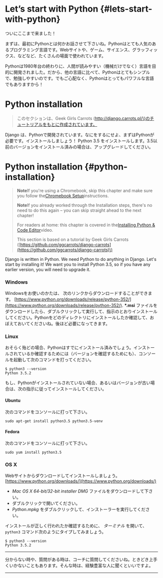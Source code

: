 # Let’s start with Python {#lets-start-with-python}

ついにここまで来ました！

まずは、最初にPythonとは何かお話させて下さいね。Pythonはとても人気のあるプログラミング言語です。Webサイトや、ゲーム、サイエンス、グラッフィックス、などなど、たくさんの場面で使われています。

Pythonは1980年台の終わりに、人間が読みやすい（機械だけでなく）言語を目的に開発されました。だから、他の言語に比べて、Pythonはとてもシンプルで、勉強しやすいのです。でもご心配なく、Pythonはとってもパワフルな言語でもありますから！

# Python installation

> このセクションは、Geek Girls Carrots \([http://django.carrots.pl/\)のチュートリアルをもとに作成されています。](http://django.carrots.pl/%29のチュートリアルをもとに作成されています。)

Django は、Pythonで開発されています。なにをするにせよ、まずはPythonが必要です。インストールしましょう！ Python 3.5 をインストールします。3.5以前のバージョンをインストール済みの場合は、アップグレードしてください。

# Python installation {#python-installation}

> **Note**If you're using a Chromebook, skip this chapter and make sure you follow the[Chromebook Setup](https://tutorial.djangogirls.org/en/chromebook_setup/README.md)instructions.
>
> **Note**If you already worked through the Installation steps, there's no need to do this again – you can skip straight ahead to the next chapter!
>
> For readers at home: this chapter is covered in the[Installing Python & Code Editor](https://www.youtube.com/watch?v=pVTaqzKZCdA)video.
>
> This section is based on a tutorial by Geek Girls Carrots \([https://github.com/ggcarrots/django-carrots](https://github.com/ggcarrots/django-carrots)\)

Django is written in Python. We need Python to do anything in Django. Let's start by installing it! We want you to install Python 3.5, so if you have any earlier version, you will need to upgrade it.





### Windows

Windowsをお使いのかたは、 次のリンクからダウンロードすることができます。 [https://www.python.org/downloads/release/python-352/](https://www.python.org/downloads/release/python-352/).  **\*.msi** ファイルをダウンロードしたら、ダブルクリックして実行して、指示のとおりインストールしてください。Pythonをどのディレクトリにインストールしたか確認して、おぼえておいてくださいね。後ほど必要になってきます。

### Linux

おそらく殆どの場合、Pythonはすでにインストール済みでしょう。インストールされているか確認するためには（バージョンを確認するためにも）、コンソールを起動して次のコマンドを打ってください。

```
$ python3 --version
Python 3.5.2
```

もし、Pythonがインストールされていない場合、あるいはバージョンが古い場合は、次の指示に従ってインストールしてください。

#### Ubuntu

次のコマンドをコンソールに打って下さい。

```
sudo apt-get install python3.5 python3.5-venv
```

#### Fedora

次のコマンドをコンソールに打って下さい。

```
sudo yum install python3.5
```

### OS X

Webサイトからダウンロードしてインストールしましょう。 [https://www.python.org/downloads/](https://www.python.org/downloads/)

* _Mac OS X 64-bit/32-bit installer_ _DMG_ ファイルをダウンロードして下さい。
* ダブルクリックで開いてください。
* _Python.mpkg_ をダブルクリックして、インストーラーを実行してください。

インストールが正しく行われたか確認するために、 _ターミナル_ を開いて、`python3` コマンド次のようにタイプしてみましょう。

```
$ python3 --version
Python 3.5.2
```

---

分からない時や、質問がある時は、コーチに質問してくださいね。ときどき上手くいかないこともあります。そんな時は、経験豊富な人に聞くといいですよ。

---



